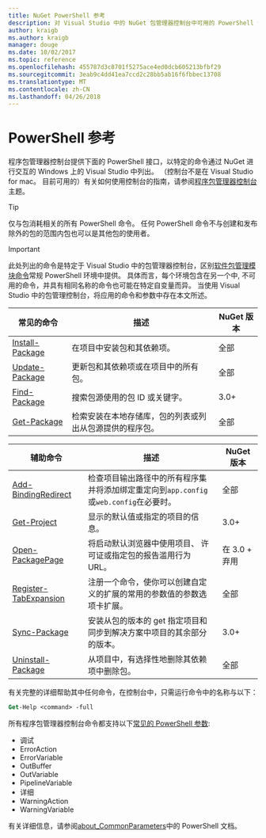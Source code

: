 ```yaml
---
title: NuGet PowerShell 参考
description: 对 Visual Studio 中的 NuGet 包管理器控制台中可用的 PowerShell 命令的完整引用。
author: kraigb
ms.author: kraigb
manager: douge
ms.date: 10/02/2017
ms.topic: reference
ms.openlocfilehash: 455787d3c8701f5275ace4ed0dcb605213bfbf29
ms.sourcegitcommit: 3eab9c4dd41ea7ccd2c28bb5ab16f6fbbec13708
ms.translationtype: MT
ms.contentlocale: zh-CN
ms.lasthandoff: 04/26/2018
---
```

# <a name="powershell-reference"></a>PowerShell 参考

程序包管理器控制台提供下面的 PowerShell 接口，以特定的命令通过 NuGet 进行交互的 Windows 上的 Visual Studio 中列出。 （控制台不是在 Visual Studio for mac。 目前可用的）有关如何使用控制台的指南，请参阅[程序包管理器控制台](../tools/package-manager-console.md)主题。

> [!Tip]
> 仅与包消耗相关的所有 PowerShell 命令。 任何 PowerShell 命令不与创建和发布除外的包的范围内包也可以是其他包的使用者。

> [!Important]
> 此处列出的命令是特定于 Visual Studio 中的包管理器控制台，区别[软件包管理模块命令](/powershell/module/packagemanagement/?view=powershell-6)常规 PowerShell 环境中提供。 具体而言，每个环境包含在另一个中, 不可用的命令，并具有相同名称的命令也可能在特定自变量而异。 当使用 Visual Studio 中的包管理控制台，将应用的命令和参数中存在本文所述。

| 常见的命令 | 描述 | NuGet 版本 |
| --- | --- | --- |
| [Install-Package](ps-ref-install-package.md) | 在项目中安装包和其依赖项。 | 全部 |
| [Update-Package](ps-ref-update-package.md) | 更新包和其依赖项或在项目中的所有包。 | 全部 |
| [Find-Package](ps-ref-find-package.md) | 搜索包源使用的包 ID 或关键字。 | 3.0+ |
| [Get-Package](ps-ref-get-package.md) | 检索安装在本地存储库，包的列表或列出从包源提供的程序包。 | 全部 |

| 辅助命令 | 描述 | NuGet 版本 |
| --- | --- | --- |
| [Add-BindingRedirect](ps-ref-add-bindingredirect.md) | 检查项目输出路径中的所有程序集并将添加绑定重定向到`app.config`或`web.config`在必要时。 | 全部 |
| [Get-Project](ps-ref-get-project.md) | 显示的默认值或指定的项目的信息。 | 3.0+ |
| [Open-PackagePage](ps-ref-open-packagepage.md) | 将启动默认浏览器中使用项目、 许可证或指定包的报告滥用行为 URL。 | 在 3.0 + 弃用 |
| [Register-TabExpansion](ps-ref-register-tabexpansion.md) | 注册一个命令，使你可以创建自定义的扩展的常用的参数值的参数选项卡扩展。 | 全部 |
| [Sync-Package](ps-ref-sync-package.md) | 安装从包的版本的 get 指定项目和同步到解决方案中项目的其余部分的版本。 | 3.0+ |
| [Uninstall-Package](ps-ref-uninstall-package.md) | 从项目中，有选择性地删除其依赖项中删除包。 | 全部 |

有关完整的详细帮助其中任何命令，在控制台中，只需运行命令中的名称与以下：

```ps
Get-Help <command> -full
```

所有程序包管理器控制台命令都支持以下[常见的 PowerShell 参数](http://go.microsoft.com/fwlink/?LinkID=113216):

- 调试
- ErrorAction
- ErrorVariable
- OutBuffer
- OutVariable
- PipelineVariable
- 详细
- WarningAction
- WarningVariable

有关详细信息，请参阅[about_CommonParameters](http://go.microsoft.com/fwlink/?LinkID=113216)中的 PowerShell 文档。
